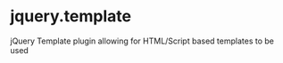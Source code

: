 jquery.template
===============

jQuery Template plugin allowing for HTML/Script based templates to be used
